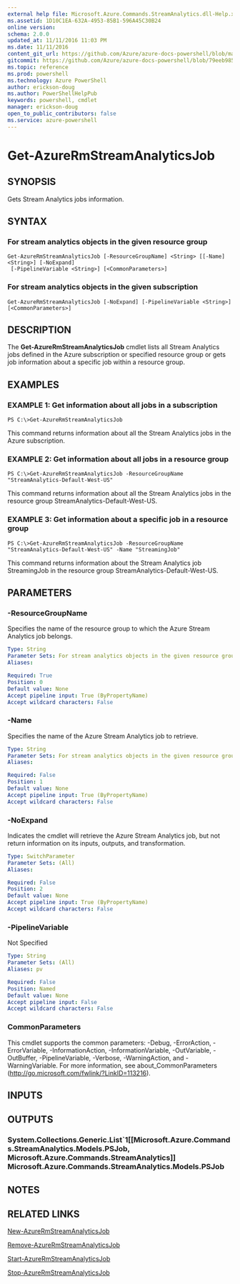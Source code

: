 ```yaml
---
external help file: Microsoft.Azure.Commands.StreamAnalytics.dll-Help.xml
ms.assetid: 1D10C1EA-632A-4953-85B1-596A45C30B24
online version: 
schema: 2.0.0
updated_at: 11/11/2016 11:03 PM
ms.date: 11/11/2016
content_git_url: https://github.com/Azure/azure-docs-powershell/blob/master/azureps-cmdlets-docs/ResourceManager/AzureRM.StreamAnalytics/v2.3.0/Get-AzureRmStreamAnalyticsJob.md
gitcommit: https://github.com/Azure/azure-docs-powershell/blob/79eeb985ea480979357fb4695832a0c3d29a48bf/azureps-cmdlets-docs/ResourceManager/AzureRM.StreamAnalytics/v2.3.0/Get-AzureRmStreamAnalyticsJob.md
ms.topic: reference
ms.prod: powershell
ms.technology: Azure PowerShell
author: erickson-doug
ms.author: PowerShellHelpPub
keywords: powershell, cmdlet
manager: erickson-doug
open_to_public_contributors: false
ms.service: azure-powershell
---
```


# Get-AzureRmStreamAnalyticsJob

## SYNOPSIS
Gets Stream Analytics jobs information.

## SYNTAX

### For stream analytics objects in the given resource group
```
Get-AzureRmStreamAnalyticsJob [-ResourceGroupName] <String> [[-Name] <String>] [-NoExpand]
 [-PipelineVariable <String>] [<CommonParameters>]
```

### For stream analytics objects in the given subscription
```
Get-AzureRmStreamAnalyticsJob [-NoExpand] [-PipelineVariable <String>] [<CommonParameters>]
```

## DESCRIPTION
The **Get-AzureRmStreamAnalyticsJob** cmdlet lists all Stream Analytics jobs defined in the Azure subscription or specified resource group or gets job information about a specific job within a resource group.

## EXAMPLES

### EXAMPLE 1: Get information about all jobs in a subscription
```
PS C:\>Get-AzureRmStreamAnalyticsJob
```

This command returns information about all the Stream Analytics jobs in the Azure subscription.

### EXAMPLE 2: Get information about all jobs in a resource group
```
PS C:\>Get-AzureRmStreamAnalyticsJob -ResourceGroupName "StreamAnalytics-Default-West-US"
```

This command returns information about all the Stream Analytics jobs in the resource group StreamAnalytics-Default-West-US.

### EXAMPLE 3: Get information about a specific job in a resource group
```
PS C:\>Get-AzureRmStreamAnalyticsJob -ResourceGroupName "StreamAnalytics-Default-West-US" -Name "StreamingJob"
```

This command returns information about the Stream Analytics job StreamingJob in the resource group StreamAnalytics-Default-West-US.

## PARAMETERS

### -ResourceGroupName
Specifies the name of the resource group to which the Azure Stream Analytics job belongs.

```yaml
Type: String
Parameter Sets: For stream analytics objects in the given resource group
Aliases: 

Required: True
Position: 0
Default value: None
Accept pipeline input: True (ByPropertyName)
Accept wildcard characters: False
```

### -Name
Specifies the name of the Azure Stream Analytics job to retrieve.

```yaml
Type: String
Parameter Sets: For stream analytics objects in the given resource group
Aliases: 

Required: False
Position: 1
Default value: None
Accept pipeline input: True (ByPropertyName)
Accept wildcard characters: False
```

### -NoExpand
Indicates the cmdlet will retrieve the Azure Stream Analytics job, but not return information on its inputs, outputs, and transformation.

```yaml
Type: SwitchParameter
Parameter Sets: (All)
Aliases: 

Required: False
Position: 2
Default value: None
Accept pipeline input: True (ByPropertyName)
Accept wildcard characters: False
```

### -PipelineVariable
Not Specified

```yaml
Type: String
Parameter Sets: (All)
Aliases: pv

Required: False
Position: Named
Default value: None
Accept pipeline input: False
Accept wildcard characters: False
```

### CommonParameters
This cmdlet supports the common parameters: -Debug, -ErrorAction, -ErrorVariable, -InformationAction, -InformationVariable, -OutVariable, -OutBuffer, -PipelineVariable, -Verbose, -WarningAction, and -WarningVariable. For more information, see about_CommonParameters (http://go.microsoft.com/fwlink/?LinkID=113216).

## INPUTS

## OUTPUTS

### System.Collections.Generic.List`1[[Microsoft.Azure.Commands.StreamAnalytics.Models.PSJob, Microsoft.Azure.Commands.StreamAnalytics]]            Microsoft.Azure.Commands.StreamAnalytics.Models.PSJob

## NOTES

## RELATED LINKS

[New-AzureRmStreamAnalyticsJob](xref:ResourceManager/AzureRM.StreamAnalytics/v2.3.0/New-AzureRmStreamAnalyticsJob.md)

[Remove-AzureRmStreamAnalyticsJob](xref:ResourceManager/AzureRM.StreamAnalytics/v2.3.0/Remove-AzureRmStreamAnalyticsJob.md)

[Start-AzureRmStreamAnalyticsJob](xref:ResourceManager/AzureRM.StreamAnalytics/v2.3.0/Start-AzureRmStreamAnalyticsJob.md)

[Stop-AzureRmStreamAnalyticsJob](xref:ResourceManager/AzureRM.StreamAnalytics/v2.3.0/Stop-AzureRmStreamAnalyticsJob.md)


